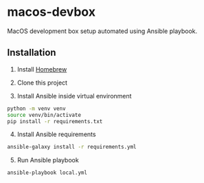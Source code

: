 # macos-devbox

MacOS development box setup automated using Ansible playbook.

## Installation

1. Install [Homebrew](https://brew.sh/)

2. Clone this project

3. Install Ansible inside virtual environment

```sh
python -m venv venv
source venv/bin/activate
pip install -r requirements.txt
```

4. Install Ansible requirements

```sh
ansible-galaxy install -r requirements.yml
```

5. Run Ansible playbook

```sh
ansible-playbook local.yml
```
